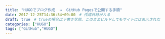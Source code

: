 ```yaml
---
title: "HUGOでブログ作成  →  GitHub Pagesで公開する手順"
date: 2017-12-25T14:36:54+09:00　# 作成日時が入る
draft: true　# trueの場合は下書き状態。このままビルドしてもサイトには表示されな
categories: ["HUGO"]
tags: ["GitHub","HUGO"]
---
```


